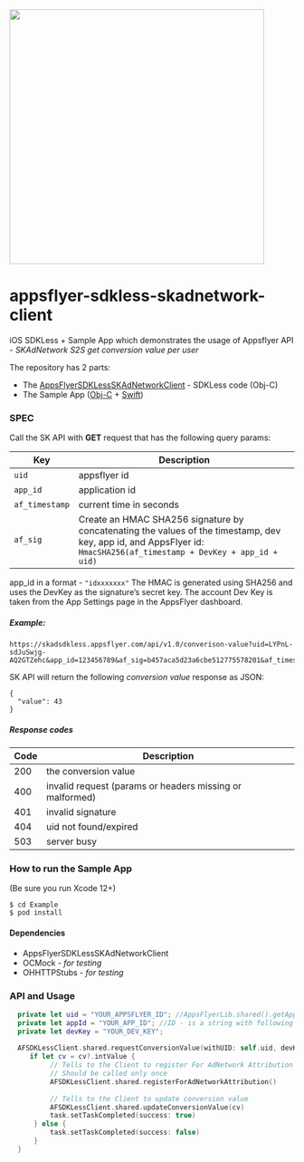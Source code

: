 

<img src="https://www.appsflyer.com/wp-content/uploads/2016/11/logo-1.svg"  width="450">

# appsflyer-sdkless-skadnetwork-client


iOS SDKLess + Sample App which demonstrates the usage of Appsflyer API - *SKAdNetwork S2S get conversion value per user*

The repository has 2 parts:
 - The [AppsFlyerSDKLessSKAdNetworkClient](https://github.com/AppsFlyerSDK/appsflyer-sdkless-skadnetwork-client/tree/main/AppsFlyerSDKLessSKAdNetworkClient/Classes) - SDKLess code (Obj-C)
 - The Sample App ([Obj-C](https://github.com/AppsFlyerSDK/appsflyer-sdkless-skadnetwork-client/tree/main/Example/AppsFlyerSDKLessSKAdNetworkClient) + [Swift](https://github.com/AppsFlyerSDK/appsflyer-sdkless-skadnetwork-client/tree/main/Example/AppsFlyerSDKLessSKAdNetworkClient_Example-Swift))

### SPEC

Call the SK API with **GET** request that has the following query params:

Key    |   Description
---            |   ---
`uid`          |   appsflyer id
`app_id`       |   application id
`af_timestamp` |   current time in seconds
`af_sig`       |   Create an HMAC SHA256 signature by concatenating the values of the timestamp, dev key, app id, and AppsFlyer id: `HmacSHA256(af_timestamp + DevKey + app_id + uid)`


app_id in a format - `"idxxxxxxx"`
The HMAC is generated using SHA256 and uses the DevKey as the signature’s secret key. The account Dev Key is taken from the App Settings page in the AppsFlyer dashboard.

##### Example:
```
https://skadsdkless.appsflyer.com/api/v1.0/converison-value?uid=LYPnL-sdJuSwjg-AQ2GTZehc&app_id=123456789&af_sig=b457aca5d23a6cbe512775578201&af_timestamp=1603034622
```
SK API will return the following *conversion value* response as JSON:
```
{
  "value": 43
}
```




##### Response codes

Code    |   Description
---             |   ---
200          |   the conversion value
400          |   invalid request (params or headers missing or malformed)
401            |   invalid signature
404            |   uid not found/expired
503          |   server busy  


### How to run the Sample App

(Be sure you run Xcode 12+)

```
$ cd Example
$ pod install
```

#### Dependencies
- AppsFlyerSDKLessSKAdNetworkClient
- OCMock - *for testing*
- OHHTTPStubs - *for testing*

### API and Usage

```swift
  private let uid = "YOUR_APPSFLYER_ID"; //AppsFlyerLib.shared().getAppsFlyerUID()
  private let appId = "YOUR_APP_ID"; //ID - is a string with following format @"idXXXXXXXX"
  private let devKey = "YOUR_DEV_KEY";
    
  AFSDKLessClient.shared.requestConversionValue(withUID: self.uid, devKey: self.devKey, appID: self.appId) { (cv, error) in
     if let cv = cv?.intValue {
          // Tells to the Client to register For AdNetwork Attribution (iOS 11.3+)
          // Should be called only once
          AFSDKLessClient.shared.registerForAdNetworkAttribution()  
          
          // Tells to the Client to update conversion value 
          AFSDKLessClient.shared.updateConversionValue(cv)        
          task.setTaskCompleted(success: true)
      } else {
          task.setTaskCompleted(success: false)
      }                        
  }
```
